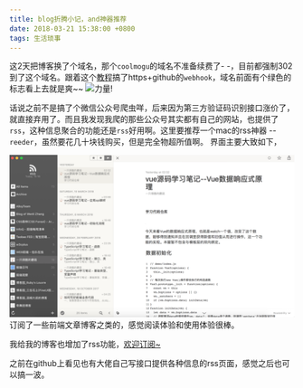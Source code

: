 ```yaml
---
title: blog折腾小记，and神器推荐
date: 2018-03-21 15:38:00 +0800
tags: 生活琐事
---
```

这2天把博客换了个域名，那个`coolmogu`的域名不准备续费了- -，目前都强制302到了这个域名。跟着这个[教程](https://www.gaoshilei.com/2017/10/30/hexo-init/)搞了https+github的`webhook`，域名前面有个绿色的标志看上去就是爽~~ 
![力量!](https://t10.baidu.com/it/u=558790623,3064289337&fm=170&s=C55F38D29ED69E82E38D05730100A0E2&w=198&h=156&img.JPEG)

话说之前不是搞了个微信公众号爬虫咩，后来因为第三方验证码识别接口涨价了，就直接弃用了。而且我发现我爬的那些公众号其实都有自己的网站，也提供了`rss`，这种信息聚合的功能还是`rss`好用啊。这里要推荐一个mac的rss神器 -- `reeder`，虽然要花几十块钱购买，但是完全物超所值啊。
界面主要大致如下，

![rss](../public/images/rss.png)
订阅了一些前端文章博客之类的，感觉阅读体验和使用体验很棒。

我给我的博客也增加了rss功能，[欢迎订阅~](https://blog.chenkeyi.com/atom.xml)

之前在github上看见也有大佬自己写接口提供各种信息的rss页面，感觉之后也可以搞一波。